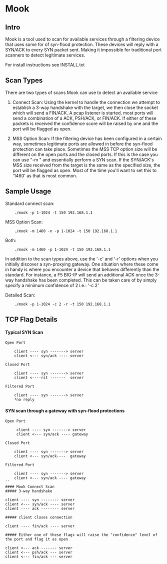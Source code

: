 Mook
======
## Intro
Mook is a tool used to scan for available services through a filtering device
that uses some for of syn-flood protection. These devices will reply with a 
SYN/ACK to every SYN packet sent. Making it impossible for traditional port
scanners to detect legitimate services. 

For install instructions see INSTALL.txt

## Scan Types
There are two types of scans Mook can use to detect an available service

1. Connect Scan: Using the kernel to handle the connection we attempt to establish
a 3-way handshake with the target, we then close the socket which will send a
FIN/ACK. A pcap listener is started, most ports will send a combination of
a ACK, PSH/ACK, or FIN/ACK. If either of these packets is received the confidence
score will be raised by one and the port will be flagged as open.

2. MSS Option Scan: If the filtering device has been configured in a certain
way, sometimes legitimate ports are allowed in before the syn-flood protection
can take place. Sometimes the MSS TCP option size will be different on the open 
ports and the closed ports. If this is the case you can use "-m <size>" and 
essentially perform a SYN scan. If the SYN/ACK's MSS size received from the target
is the same as the specified size, the port will be flagged as open. Most of the 
time you'll want to set this to '1460' as that is most common. 

## Sample Usage
Standard connect scan: 
```
    ./mook -p 1-1024 -t 150 192.168.1.1
```
MSS Option Scan: 
```
    ./mook -m 1460 -n -p 1-1024 -t 150 192.168.1.1
```
Both: 
``` 
    ./mook -m 1460 -p 1-1024 -t 150 192.168.1.1
```

In addition to the scan types above, use the '-c' and '-r' options when you 
initially discover a syn-proxying gateway. One situation where these come in handy
is where you encounter a device that behaves differently than the standard.
For instance, a F5 BIG-IP will send an additional ACK once the 3-way handshake has
been completed. This can be taken care of by simply specify a minimum confidence
of 2 i.e.: '-c 2'

Detailed Scan: 
```
    ./mook -p 1-1024 -c 2 -r -t 150 192.168.1.1
```

## TCP Flag Details
#### Typical SYN Scan
```
Open Port

    client ---- syn -------> server
    client <--- syn/ack ---- server

Closed Port

    client ---- syn -------> server
    client <----rst -------  server

Filtered Port

    client ---- syn -------> server
    *no reply
```
#### SYN scan through a gateway with syn-flood protections
```
Open Port

     client ---- syn -------> server
     client <--- syn/ack ---- gateway

Closed Port

    client ---- syn -------> server
    client <--- syn/ack----  gateway

Filtered Port

    client ---- syn -------> server
    client <--- syn/ack ---- gateway
``
#### Mook Connect Scan
##### 3-way handshake
```
    client ---- syn -------- server   
    client <--- syn/ack ---- server         
    client ---- ack -------- server 
```
##### client closes connection
```
    client ---- fin/ack ---- server
```
##### Either one of these flags will raise the "confidence" level of the port and flag it as open
```
    client <--- ack ------- server         
    client <--- psh/ack --- server    
    client <--- fin/ack --- server
```
